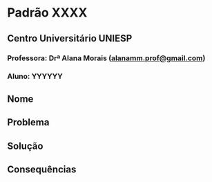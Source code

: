 # Padrão XXXX

## Centro Universitário UNIESP

### Professora: Drª Alana Morais ([alanamm.prof@gmail.com](mailto:alanamm.prof@gmail.com))

### Aluno: YYYYYY

## Nome


## Problema


## Solução


## Consequências